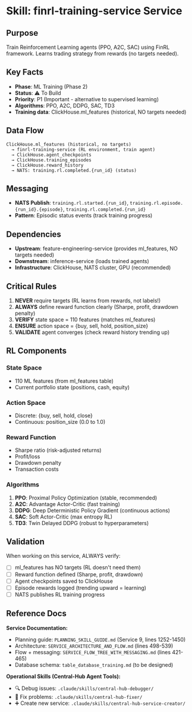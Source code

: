 # Skill: finrl-training-service Service

## Purpose
Train Reinforcement Learning agents (PPO, A2C, SAC) using FinRL framework. Learns trading strategy from rewards (no targets needed).

## Key Facts
- **Phase**: ML Training (Phase 2)
- **Status**: ⚠️ To Build
- **Priority**: P1 (Important - alternative to supervised learning)
- **Algorithms**: PPO, A2C, DDPG, SAC, TD3
- **Training data**: ClickHouse.ml_features (historical, NO targets needed)

## Data Flow
```
ClickHouse.ml_features (historical, no targets)
  → finrl-training-service (RL environment, train agent)
  → ClickHouse.agent_checkpoints
  → ClickHouse.training_episodes
  → ClickHouse.reward_history
  → NATS: training.rl.completed.{run_id} (status)
```

## Messaging
- **NATS Publish**: `training.rl.started.{run_id}`, `training.rl.episode.{run_id}.{episode}`, `training.rl.completed.{run_id}`
- **Pattern**: Episodic status events (track training progress)

## Dependencies
- **Upstream**: feature-engineering-service (provides ml_features, NO targets needed)
- **Downstream**: inference-service (loads trained agents)
- **Infrastructure**: ClickHouse, NATS cluster, GPU (recommended)

## Critical Rules
1. **NEVER** require targets (RL learns from rewards, not labels!)
2. **ALWAYS** define reward function clearly (Sharpe, profit, drawdown penalty)
3. **VERIFY** state space = 110 features (matches ml_features)
4. **ENSURE** action space = {buy, sell, hold, position_size}
5. **VALIDATE** agent converges (check reward history trending up)

## RL Components
### State Space
- 110 ML features (from ml_features table)
- Current portfolio state (positions, cash, equity)

### Action Space
- Discrete: {buy, sell, hold, close}
- Continuous: position_size (0.0 to 1.0)

### Reward Function
- Sharpe ratio (risk-adjusted returns)
- Profit/loss
- Drawdown penalty
- Transaction costs

### Algorithms
1. **PPO**: Proximal Policy Optimization (stable, recommended)
2. **A2C**: Advantage Actor-Critic (fast training)
3. **DDPG**: Deep Deterministic Policy Gradient (continuous actions)
4. **SAC**: Soft Actor-Critic (max entropy RL)
5. **TD3**: Twin Delayed DDPG (robust to hyperparameters)

## Validation
When working on this service, ALWAYS verify:
- [ ] ml_features has NO targets (RL doesn't need them)
- [ ] Reward function defined (Sharpe, profit, drawdown)
- [ ] Agent checkpoints saved to ClickHouse
- [ ] Episode rewards logged (trending upward = learning)
- [ ] NATS publishes RL training progress

## Reference Docs

**Service Documentation:**
- Planning guide: `PLANNING_SKILL_GUIDE.md` (Service 9, lines 1252-1450)
- Architecture: `SERVICE_ARCHITECTURE_AND_FLOW.md` (lines 498-539)
- Flow + messaging: `SERVICE_FLOW_TREE_WITH_MESSAGING.md` (lines 421-465)
- Database schema: `table_database_training.md` (to be designed)

**Operational Skills (Central-Hub Agent Tools):**
- 🔍 Debug issues: `.claude/skills/central-hub-debugger/`
- 🔧 Fix problems: `.claude/skills/central-hub-fixer/`
- ➕ Create new service: `.claude/skills/central-hub-service-creator/`
